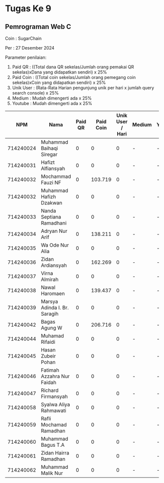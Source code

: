 # Tugas Ke 9

## Pemrograman Web C
Coin : SugarChain

Per : 27 Desember 2024

Parameter penilaian:
1. Paid QR : ((Total dana QR sekelas/Jumlah orang pemakai QR sekelas)xDana yang didapatkan sendiri)  x  25%
2. Paid Coin : ((Total coin sekelas/Jumlah orang pemegang coin sekelas)xCoin yang didapatkan sendiri)  x  25%
3. Unik User : (Rata-Rata Harian pengunjung unik per hari x jumlah query search console) x 25%
4. Medium : Mudah dimengerti ada x 25%
5. Youtube : Mudah dimengerti ada x 25%

| NPM       | Nama                              | Paid QR | Paid Coin | Unik User / Hari | Medium | Youtube | Nilai |
|-----------|-----------------------------------|---------|-----------|------------------|--------|---------|-------|
| 714240024 | Muhammad Baihaqi Siregar         | 0       | 0         | 0                | -      | -       | 0     |
| 714240031 | Hafizt Alfiansyah                | 0       | 0         | 0                | -      | -       | 0     |
| 714240032 | Mochammad Fauzi NF               | 0       | 103.719         | 0                | -      | -       | 0     |
| 714240032 | Muhammad Hafizh Dzakwan          | 0       | 0         | 0                | -      | -       | 0     |
| 714240033 | Nanda Septiana Ramadhani         | 0       | 0         | 0                | -      | -       | 0     |
| 714240034 | Adryan Nur Arif                  | 0       | 138.211         | 0                | -      | -       | 0     |
| 714240035 | Wa Ode Nur Alia                  | 0       | 0         | 0                | -      | -       | 0     |
| 714240036 | Zidan Ardiansyah                 | 0       | 162.269         | 0                | -      | -       | 0     |
| 714240037 | Virna Almirah                    | 0       | 0         | 0                | -      | -       | 0     |
| 714240038 | Nawal Haromaen                   | 0       | 139.437         | 0                | -      | -       | 0     |
| 714240039 | Marsya Adinda I. Br. Saragih     | 0       | 0         | 0                | -      | -       | 0     |
| 714240042 | Bagas Agung W                    | 0       | 206.716         | 0                | -      | -       | 0     |
| 714240044 | Muhamad Rifaidi                  | 0       | 0         | 0                | -      | -       | 0     |
| 714240045 | Hasan Zubeir Pohan               | 0       | 0         | 0                | -      | -       | 0     |
| 714240046 | Fatimah Azzahra Nur Faidah       | 0       | 0         | 0                | -      | -       | 0     |
| 714240047 | Richard Firmansyah               | 0       | 0         | 0                | -      | -       | 0     |
| 714240058 | Syalwa Aliya Rahmawati           | 0       | 0         | 0                | -      | -       | 0     |
| 714240059 | Rafli Mochamad Ramadhan          | 0       | 0         | 0                | -      | -       | 0     |
| 714240060 | Muhammad Bagus T.A               | 0       | 0         | 0                | -      | -       | 0     |
| 714240061 | Zidan Hairra Ramadhan            | 0       | 0         | 0                | -      | -       | 0     |
| 714240062 | Muhammad Malik Nur               | 0       | 0         | 0                | -      | -       | 0     |
